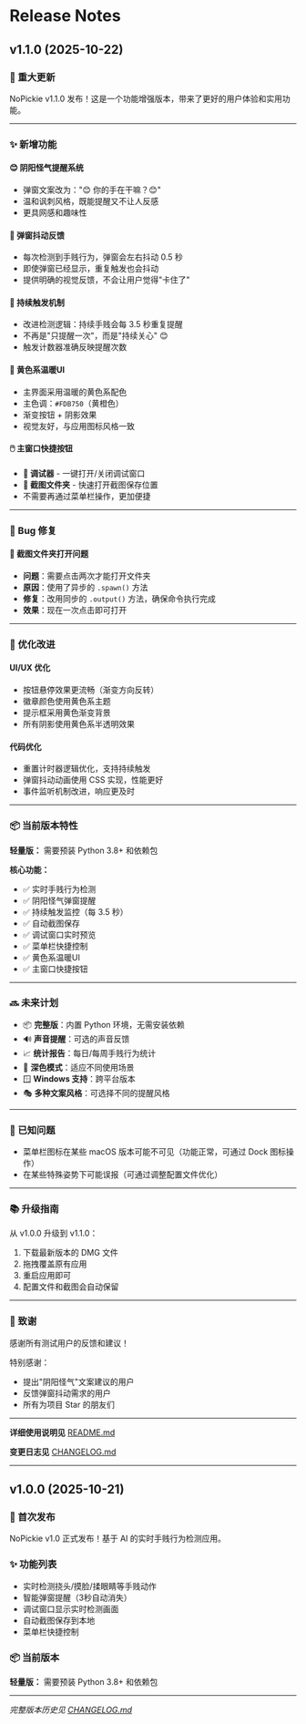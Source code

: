 # Release Notes

## v1.1.0 (2025-10-22)

### 🎉 重大更新

NoPickie v1.1.0 发布！这是一个功能增强版本，带来了更好的用户体验和实用功能。

---

### ✨ 新增功能

#### 😊 阴阳怪气提醒系统
- 弹窗文案改为："😊 你的手在干嘛？😊"
- 温和讽刺风格，既能提醒又不让人反感
- 更具网感和趣味性

#### 📳 弹窗抖动反馈
- 每次检测到手贱行为，弹窗会左右抖动 0.5 秒
- 即使弹窗已经显示，重复触发也会抖动
- 提供明确的视觉反馈，不会让用户觉得"卡住了"

#### 🔁 持续触发机制
- 改进检测逻辑：持续手贱会每 3.5 秒重复提醒
- 不再是"只提醒一次"，而是"持续关心" 😊
- 触发计数器准确反映提醒次数

#### 🎨 黄色系温暖UI
- 主界面采用温暖的黄色系配色
- 主色调：`#FDB750`（黄橙色）
- 渐变按钮 + 阴影效果
- 视觉友好，与应用图标风格一致

#### 🖱️ 主窗口快捷按钮
- **🧪 调试器** - 一键打开/关闭调试窗口
- **📂 截图文件夹** - 快速打开截图保存位置
- 不需要再通过菜单栏操作，更加便捷

---

### 🐛 Bug 修复

#### 📂 截图文件夹打开问题
- **问题**：需要点击两次才能打开文件夹
- **原因**：使用了异步的 `.spawn()` 方法
- **修复**：改用同步的 `.output()` 方法，确保命令执行完成
- **效果**：现在一次点击即可打开

---

### 🔧 优化改进

#### UI/UX 优化
- 按钮悬停效果更流畅（渐变方向反转）
- 徽章颜色使用黄色系主题
- 提示框采用黄色渐变背景
- 所有阴影使用黄色系半透明效果

#### 代码优化
- 重置计时器逻辑优化，支持持续触发
- 弹窗抖动动画使用 CSS 实现，性能更好
- 事件监听机制改进，响应更及时

---

### 📦 当前版本特性

**轻量版：** 需要预装 Python 3.8+ 和依赖包

**核心功能：**
- ✅ 实时手贱行为检测
- ✅ 阴阳怪气弹窗提醒
- ✅ 持续触发监控（每 3.5 秒）
- ✅ 自动截图保存
- ✅ 调试窗口实时预览
- ✅ 菜单栏快捷控制
- ✅ 黄色系温暖UI
- ✅ 主窗口快捷按钮

---

### 🔜 未来计划

- 📦 **完整版**：内置 Python 环境，无需安装依赖
- 🔊 **声音提醒**：可选的声音反馈
- 📈 **统计报告**：每日/每周手贱行为统计
- 🌙 **深色模式**：适应不同使用场景
- 🪟 **Windows 支持**：跨平台版本
- 🎭 **多种文案风格**：可选择不同的提醒风格

---

### 🐛 已知问题

- 菜单栏图标在某些 macOS 版本可能不可见（功能正常，可通过 Dock 图标操作）
- 在某些特殊姿势下可能误报（可通过调整配置文件优化）

---

### 📚 升级指南

从 v1.0.0 升级到 v1.1.0：

1. 下载最新版本的 DMG 文件
2. 拖拽覆盖原有应用
3. 重启应用即可
4. 配置文件和截图会自动保留

---

### 🙏 致谢

感谢所有测试用户的反馈和建议！

特别感谢：
- 提出"阴阳怪气"文案建议的用户
- 反馈弹窗抖动需求的用户
- 所有为项目 Star 的朋友们

---

**详细使用说明见** [README.md](README.md)

**变更日志见** [CHANGELOG.md](CHANGELOG.md)

---

## v1.0.0 (2025-10-21)

### 🎉 首次发布

NoPickie v1.0 正式发布！基于 AI 的实时手贱行为检测应用。

### ✨ 功能列表

- 实时检测挠头/摸脸/揉眼睛等手贱动作
- 智能弹窗提醒（3秒自动消失）
- 调试窗口显示实时检测画面
- 自动截图保存到本地
- 菜单栏快捷控制

### 📦 当前版本

**轻量版：** 需要预装 Python 3.8+ 和依赖包

---

*完整版本历史见 [CHANGELOG.md](CHANGELOG.md)*
